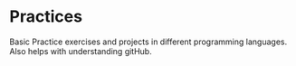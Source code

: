 # Practices
Basic Practice exercises and projects in different programming languages. Also helps with understanding gitHub.
